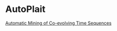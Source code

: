 # AutoPlait
[Automatic Mining of Co-evolving Time Sequences](http://www.cs.cmu.edu/~christos/PUBLICATIONS/14-sigmod-autoplait.pdf)

